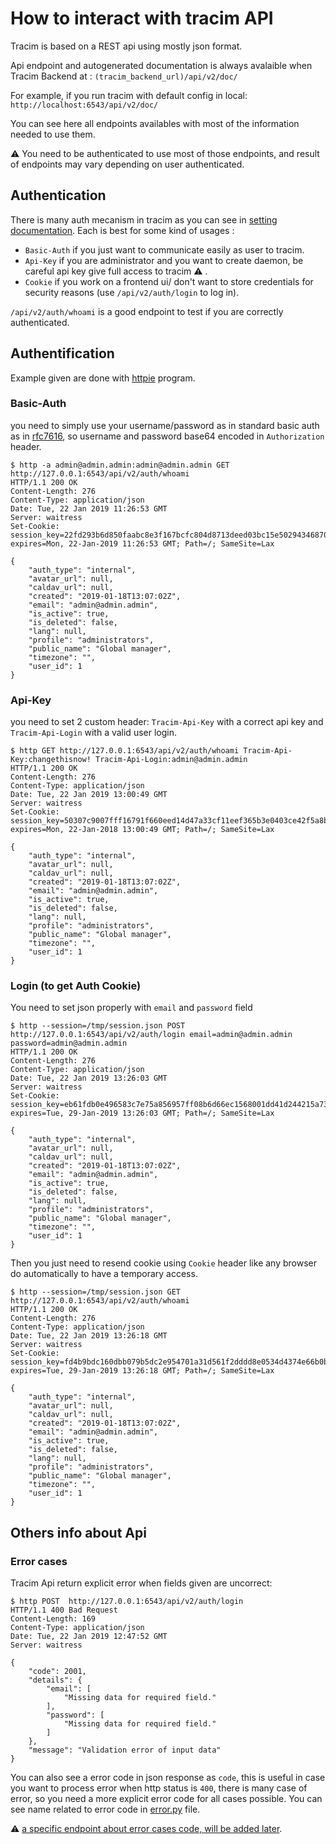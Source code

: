 # How to interact with tracim API

Tracim is based on a REST api using mostly json format.

Api endpoint and autogenerated documentation is always avalaible when
Tracim Backend at : `(tracim_backend_url)/api/v2/doc/`

For example, if you run tracim with default config in local:
`http://localhost:6543/api/v2/doc/`

You can see here all endpoints availables with most of the information needed 
to use them.

:warning: You need to be authenticated to use most of those endpoints, and
result of endpoints may vary depending on user authenticated.

## Authentication

There is many auth mecanism in tracim as you can see in [setting documentation](setting.md).
Each is best for some kind of usages :

- `Basic-Auth` if you just want to communicate easily as user to tracim.
- `Api-Key` if you are administrator and you want to create daemon, be careful 
api key give full access to tracim :warning: .
- `Cookie` if you work on a frontend ui/ don't want to store credentials for security
 reasons (use `/api/v2/auth/login` to log in).

`/api/v2/auth/whoami` is a good endpoint to test if you are correctly authenticated.

## Authentification

Example given are done with [httpie](https://httpie.org/) program.

### Basic-Auth

you need to simply use your username/password as in standard basic auth as
in [rfc7616](https://tools.ietf.org/html/rfc7617), so username and password
base64 encoded in `Authorization` header.

```
$ http -a admin@admin.admin:admin@admin.admin GET http://127.0.0.1:6543/api/v2/auth/whoami
HTTP/1.1 200 OK
Content-Length: 276
Content-Type: application/json
Date: Tue, 22 Jan 2019 11:26:53 GMT
Server: waitress
Set-Cookie:  session_key=22fd293b6d850faabc8e3f167bcfc804d8713deed03bc15e5029434687050fb809ef2076; expires=Mon, 22-Jan-2019 11:26:53 GMT; Path=/; SameSite=Lax

{
    "auth_type": "internal", 
    "avatar_url": null, 
    "caldav_url": null, 
    "created": "2019-01-18T13:07:02Z", 
    "email": "admin@admin.admin", 
    "is_active": true, 
    "is_deleted": false, 
    "lang": null, 
    "profile": "administrators", 
    "public_name": "Global manager", 
    "timezone": "", 
    "user_id": 1
}
```

### Api-Key

you need to set 2 custom header: `Tracim-Api-Key` with a correct api key 
and `Tracim-Api-Login` with a valid user login.

```
$ http GET http://127.0.0.1:6543/api/v2/auth/whoami Tracim-Api-Key:changethisnow! Tracim-Api-Login:admin@admin.admin
HTTP/1.1 200 OK
Content-Length: 276
Content-Type: application/json
Date: Tue, 22 Jan 2019 13:00:49 GMT
Server: waitress
Set-Cookie:  session_key=50307c9007fff16791f660eed14d47a33cf11eef365b3e0403ce42f5a8b8f1f12c254b58; expires=Mon, 22-Jan-2018 13:00:49 GMT; Path=/; SameSite=Lax

{
    "auth_type": "internal", 
    "avatar_url": null, 
    "caldav_url": null, 
    "created": "2019-01-18T13:07:02Z", 
    "email": "admin@admin.admin", 
    "is_active": true, 
    "is_deleted": false, 
    "lang": null, 
    "profile": "administrators", 
    "public_name": "Global manager", 
    "timezone": "", 
    "user_id": 1
}
```


### Login (to get Auth Cookie)

You need to set json properly with `email` and `password` field
```                                                                                                                                                                                                     
$ http --session=/tmp/session.json POST  http://127.0.0.1:6543/api/v2/auth/login email=admin@admin.admin password=admin@admin.admin
HTTP/1.1 200 OK
Content-Length: 276
Content-Type: application/json
Date: Tue, 22 Jan 2019 13:26:03 GMT
Server: waitress
Set-Cookie:  session_key=eb61fdb0e496583c7e75a856957ff08b6d66ec1568001dd41d244215a73c1a19de450ca7; expires=Tue, 29-Jan-2019 13:26:03 GMT; Path=/; SameSite=Lax

{
    "auth_type": "internal", 
    "avatar_url": null, 
    "caldav_url": null, 
    "created": "2019-01-18T13:07:02Z", 
    "email": "admin@admin.admin", 
    "is_active": true, 
    "is_deleted": false, 
    "lang": null, 
    "profile": "administrators", 
    "public_name": "Global manager", 
    "timezone": "", 
    "user_id": 1
}

```

Then you just need to resend cookie using `Cookie` header like any browser do
automatically to have a temporary access.

```
$ http --session=/tmp/session.json GET  http://127.0.0.1:6543/api/v2/auth/whoami
HTTP/1.1 200 OK
Content-Length: 276
Content-Type: application/json
Date: Tue, 22 Jan 2019 13:26:18 GMT
Server: waitress
Set-Cookie:  session_key=fd4b9bdc160dbb079b5dc2e954701a31d561f2dddd8e0534d4374e66b0b311611e56f7f8; expires=Tue, 29-Jan-2019 13:26:18 GMT; Path=/; SameSite=Lax

{
    "auth_type": "internal", 
    "avatar_url": null, 
    "caldav_url": null, 
    "created": "2019-01-18T13:07:02Z", 
    "email": "admin@admin.admin", 
    "is_active": true, 
    "is_deleted": false, 
    "lang": null, 
    "profile": "administrators", 
    "public_name": "Global manager", 
    "timezone": "", 
    "user_id": 1
}

```

## Others info about Api

### Error cases

Tracim Api return explicit error when fields given are uncorrect:

```
$ http POST  http://127.0.0.1:6543/api/v2/auth/login
HTTP/1.1 400 Bad Request
Content-Length: 169
Content-Type: application/json
Date: Tue, 22 Jan 2019 12:47:52 GMT
Server: waitress

{
    "code": 2001, 
    "details": {
        "email": [
            "Missing data for required field."
        ], 
        "password": [
            "Missing data for required field."
        ]
    }, 
    "message": "Validation error of input data"
}
```

You can also see a error code in json response as `code`, this is useful in case you want to process error
when http status is `400`, there is many case of error, so you need a more explicit
error code for all cases possible.
You can see name related to error code in [error.py](../tracim_backend/error.py) file.

:warning: [a specific endpoint about error cases code, will be added later](https://github.com/tracim/tracim/issues/1006).
 